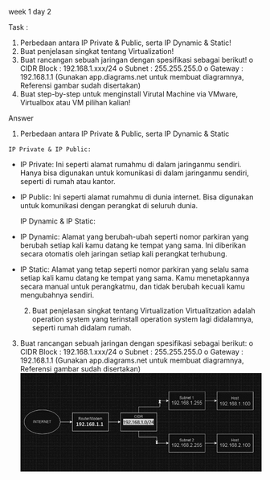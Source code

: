 week 1 day 2

Task :
1.	Perbedaan antara IP Private & Public, serta IP Dynamic & Static!
2.	Buat penjelasan singkat tentang Virtualization!
3.	Buat rancangan sebuah jaringan dengan spesifikasi sebagai berikut!
o	CIDR Block : 192.168.1.xxx/24
o	Subnet : 255.255.255.0
o	Gateway : 192.168.1.1 (Gunakan app.diagrams.net untuk membuat diagramnya, Referensi gambar sudah disertakan)
4.	Buat step-by-step untuk menginstall Virutal Machine via VMware, Virtualbox atau VM pilihan kalian!

Answer

  1. Perbedaan antara IP Private & Public, serta IP Dynamic & Static

    IP Private & IP Public:
   - IP Private: Ini seperti alamat rumahmu di dalam jaringanmu sendiri. Hanya bisa digunakan untuk komunikasi di dalam jaringanmu sendiri, seperti di rumah atau kantor.
   - IP Public: Ini seperti alamat rumahmu di dunia internet. Bisa digunakan untuk komunikasi dengan perangkat di seluruh dunia. 

     IP Dynamic & IP Static:
   - IP Dynamic: Alamat yang berubah-ubah seperti nomor parkiran yang berubah setiap kali kamu datang ke tempat yang sama. Ini diberikan secara otomatis oleh jaringan setiap kali perangkat terhubung.
   - IP Static: Alamat yang tetap seperti nomor parkiran yang selalu sama setiap kali kamu datang ke tempat yang sama. Kamu menetapkannya secara manual untuk perangkatmu, dan tidak berubah kecuali kamu mengubahnya sendiri.

     2. Buat penjelasan singkat tentang Virtualization
Virtualitzation adalah operation system yang terinstall operation system lagi didalamnya, seperti rumah didalam rumah.

  3. Buat rancangan sebuah jaringan dengan spesifikasi sebagai berikut:
o	CIDR Block : 192.168.1.xxx/24
o	Subnet : 255.255.255.0
o	Gateway : 192.168.1.1 (Gunakan app.diagrams.net untuk membuat diagramnya, Referensi gambar sudah disertakan)
![alt text](https://github.com/aanalff/Task-Photo/blob/main/Simulasi%20jaringan.jpeg?raw=true)

